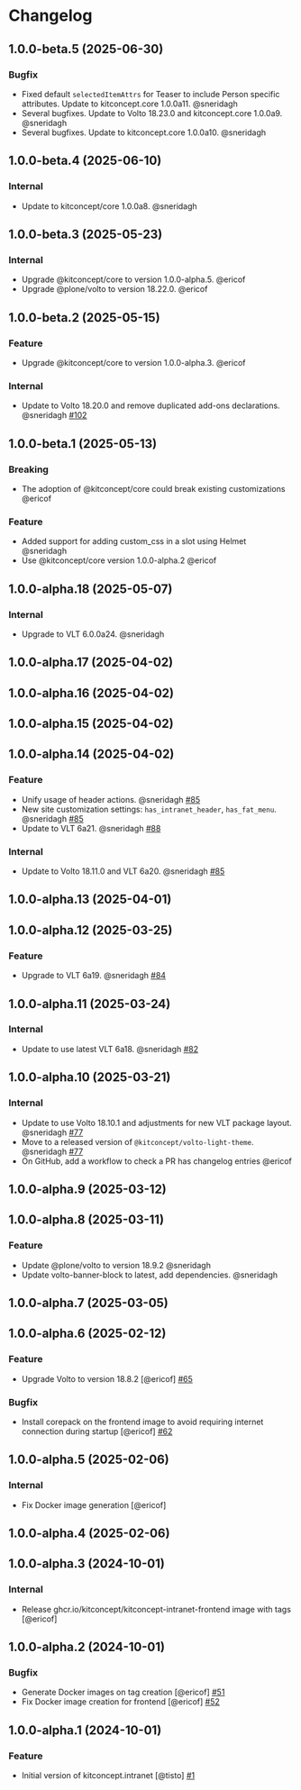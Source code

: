 # Changelog

<!-- You should *NOT* be adding new change log entries to this file.
     You should create a file in the news directory instead.
     For helpful instructions, please see:
     https://6.docs.plone.org/volto/developer-guidelines/contributing.html#create-a-pull-request
-->

<!-- towncrier release notes start -->

## 1.0.0-beta.5 (2025-06-30)

### Bugfix

- Fixed default `selectedItemAttrs` for Teaser to include Person specific attributes. Update to kitconcept.core 1.0.0a11. @sneridagh 
- Several bugfixes. Update to Volto 18.23.0 and kitconcept.core 1.0.0a9. @sneridagh 
- Several bugfixes. Update to kitconcept.core 1.0.0a10. @sneridagh 

## 1.0.0-beta.4 (2025-06-10)

### Internal

- Update to kitconcept/core 1.0.0a8. @sneridagh 

## 1.0.0-beta.3 (2025-05-23)

### Internal

- Upgrade @kitconcept/core to version 1.0.0-alpha.5. @ericof 
- Upgrade @plone/volto to version 18.22.0. @ericof 

## 1.0.0-beta.2 (2025-05-15)

### Feature

- Upgrade @kitconcept/core to version 1.0.0-alpha.3. @ericof 

### Internal

- Update to Volto 18.20.0 and remove duplicated add-ons declarations. @sneridagh [#102](https://github.com/kitconcept/kitconcept.intranet/issue/102)

## 1.0.0-beta.1 (2025-05-13)

### Breaking

- The adoption of @kitconcept/core could break existing customizations @ericof 

### Feature

- Added support for adding custom_css in a slot using Helmet @sneridagh 
- Use @kitconcept/core version 1.0.0-alpha.2 @ericof 

## 1.0.0-alpha.18 (2025-05-07)

### Internal

- Upgrade to VLT 6.0.0a24. @sneridagh 

## 1.0.0-alpha.17 (2025-04-02)

## 1.0.0-alpha.16 (2025-04-02)

## 1.0.0-alpha.15 (2025-04-02)

## 1.0.0-alpha.14 (2025-04-02)

### Feature

- Unify usage of header actions. @sneridagh [#85](https://github.com/kitconcept/kitconcept.intranet/issue/85)
- New site customization settings: `has_intranet_header`, `has_fat_menu`. @sneridagh [#85](https://github.com/kitconcept/kitconcept.intranet/issue/85)
- Update to VLT 6a21. @sneridagh [#88](https://github.com/kitconcept/kitconcept.intranet/issue/88)

### Internal

- Update to Volto 18.11.0 and VLT 6a20. @sneridagh [#85](https://github.com/kitconcept/kitconcept.intranet/issue/85)

## 1.0.0-alpha.13 (2025-04-01)

## 1.0.0-alpha.12 (2025-03-25)

### Feature

- Upgrade to VLT 6a19. @sneridagh [#84](https://github.com/kitconcept/kitconcept.intranet/issue/84)

## 1.0.0-alpha.11 (2025-03-24)

### Internal

- Update to use latest VLT 6a18. @sneridagh [#82](https://github.com/kitconcept/kitconcept.intranet/issue/82)

## 1.0.0-alpha.10 (2025-03-21)

### Internal

- Update to use Volto 18.10.1 and adjustments for new VLT package layout. @sneridagh [#77](https://github.com/kitconcept/kitconcept.intranet/issue/77)
- Move to a released version of `@kitconcept/volto-light-theme`. @sneridagh [#77](https://github.com/kitconcept/kitconcept.intranet/issue/77)
- On GitHub, add a workflow to check a PR has changelog entries @ericof 

## 1.0.0-alpha.9 (2025-03-12)

## 1.0.0-alpha.8 (2025-03-11)

### Feature

- Update @plone/volto to version 18.9.2 @sneridagh 
- Update volto-banner-block to latest, add dependencies. @sneridagh 

## 1.0.0-alpha.7 (2025-03-05)

## 1.0.0-alpha.6 (2025-02-12)

### Feature

- Upgrade Volto to version 18.8.2 [@ericof] [#65](https://github.com/kitconcept/kitconcept.intranet/issue/65)

### Bugfix

- Install corepack on the frontend image to avoid requiring internet connection during startup [@ericof] [#62](https://github.com/kitconcept/kitconcept.intranet/issue/62)

## 1.0.0-alpha.5 (2025-02-06)

### Internal

- Fix Docker image generation [@ericof] 

## 1.0.0-alpha.4 (2025-02-06)

## 1.0.0-alpha.3 (2024-10-01)

### Internal

- Release ghcr.io/kitconcept/kitconcept-intranet-frontend image with tags [@ericof] 

## 1.0.0-alpha.2 (2024-10-01)

### Bugfix

- Generate Docker images on tag creation [@ericof] [#51](https://github.com/kitconcept/kitconcept.intranet/issue/51)
- Fix Docker image creation for frontend [@ericof] [#52](https://github.com/kitconcept/kitconcept.intranet/issue/52)

## 1.0.0-alpha.1 (2024-10-01)

### Feature

- Initial version of kitconcept.intranet [@tisto] [#1](https://github.com/kitconcept/kitconcept.intranet/issue/1)
